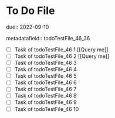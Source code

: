 # To Do File

due:: 2022-09-10

metadatafield:: todoTestFile_46_36

- [ ] Task of todoTestFile_46 1 [[Query me]]
- [ ] Task of todoTestFile_46 2 [[Query me]]
- [ ] Task of todoTestFile_46 3
- [ ] Task of todoTestFile_46 4
- [ ] Task of todoTestFile_46 5
- [ ] Task of todoTestFile_46 6
- [ ] Task of todoTestFile_46 7
- [ ] Task of todoTestFile_46 8
- [ ] Task of todoTestFile_46 9
- [ ] Task of todoTestFile_46 10